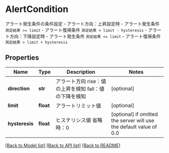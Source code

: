 # AlertCondition

アラート発生条件の条件設定    - アラート方向：上昇設定時     - アラート発生条件       `測定結果 >= limit`   - アラート復帰条件       `測定結果 < limit - hysteresis`  - アラート方向：下降設定時     - アラート発生条件       `測定結果 <= limit`   - アラート復帰条件       `測定結果 > limit + hysteresis` 

## Properties
Name | Type | Description | Notes
------------ | ------------- | ------------- | -------------
**direction** | **str** | アラート方向   rise：値の上昇を検知   fall：値の下降を検知  | [optional] 
**limit** | **float** | アラートリミット値  | [optional] 
**hysteresis** | **float** | ヒステリシス値   省略時：0  | [optional]  if omitted the server will use the default value of 0.0

[[Back to Model list]](../README.md#documentation-for-models) [[Back to API list]](../README.md#documentation-for-api-endpoints) [[Back to README]](../README.md)


